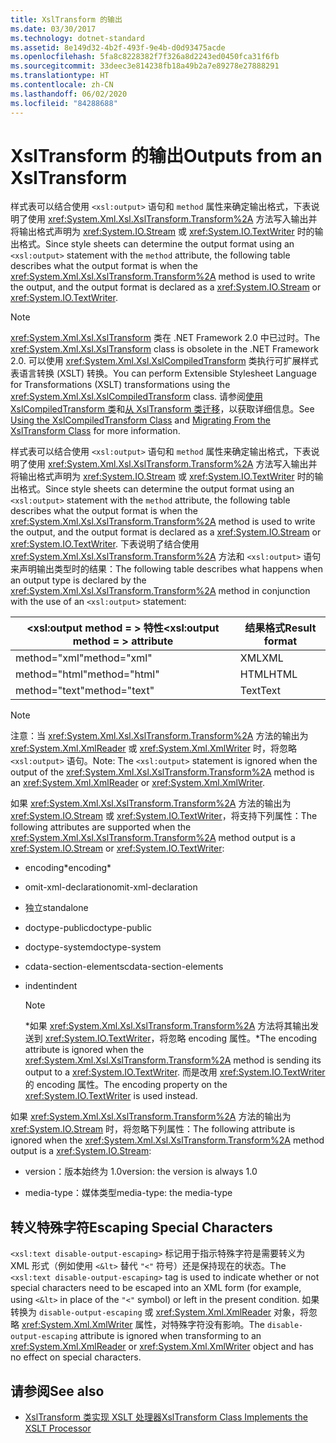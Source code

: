 ```yaml
---
title: XslTransform 的输出
ms.date: 03/30/2017
ms.technology: dotnet-standard
ms.assetid: 8e149d32-4b2f-493f-9e4b-d0d93475acde
ms.openlocfilehash: 5fa8c8228382f7f326a8d2243ed0450fca31f6fb
ms.sourcegitcommit: 33deec3e814238fb18a49b2a7e89278e27888291
ms.translationtype: HT
ms.contentlocale: zh-CN
ms.lasthandoff: 06/02/2020
ms.locfileid: "84288688"
---
```

# <a name="outputs-from-an-xsltransform"></a><span data-ttu-id="aca8c-102">XslTransform 的输出</span><span class="sxs-lookup"><span data-stu-id="aca8c-102">Outputs from an XslTransform</span></span>
<span data-ttu-id="aca8c-103">样式表可以结合使用 `<xsl:output>` 语句和 `method` 属性来确定输出格式，下表说明了使用 <xref:System.Xml.Xsl.XslTransform.Transform%2A> 方法写入输出并将输出格式声明为 <xref:System.IO.Stream> 或 <xref:System.IO.TextWriter> 时的输出格式。</span><span class="sxs-lookup"><span data-stu-id="aca8c-103">Since style sheets can determine the output format using an `<xsl:output>` statement with the `method` attribute, the following table describes what the output format is when the <xref:System.Xml.Xsl.XslTransform.Transform%2A> method is used to write the output, and the output format is declared as a <xref:System.IO.Stream> or <xref:System.IO.TextWriter>.</span></span>  
  
> [!NOTE]
> <span data-ttu-id="aca8c-104"><xref:System.Xml.Xsl.XslTransform> 类在 .NET Framework 2.0 中已过时。</span><span class="sxs-lookup"><span data-stu-id="aca8c-104">The <xref:System.Xml.Xsl.XslTransform> class is obsolete in the .NET Framework 2.0.</span></span> <span data-ttu-id="aca8c-105">可以使用 <xref:System.Xml.Xsl.XslCompiledTransform> 类执行可扩展样式表语言转换 (XSLT) 转换。</span><span class="sxs-lookup"><span data-stu-id="aca8c-105">You can perform Extensible Stylesheet Language for Transformations (XSLT) transformations using the <xref:System.Xml.Xsl.XslCompiledTransform> class.</span></span> <span data-ttu-id="aca8c-106">请参阅[使用 XslCompiledTransform 类](using-the-xslcompiledtransform-class.md)和[从 XslTransform 类迁移](migrating-from-the-xsltransform-class.md)，以获取详细信息。</span><span class="sxs-lookup"><span data-stu-id="aca8c-106">See [Using the XslCompiledTransform Class](using-the-xslcompiledtransform-class.md) and [Migrating From the XslTransform Class](migrating-from-the-xsltransform-class.md) for more information.</span></span>  
  
 <span data-ttu-id="aca8c-107">样式表可以结合使用 `<xsl:output>` 语句和 `method` 属性来确定输出格式，下表说明了使用 <xref:System.Xml.Xsl.XslTransform.Transform%2A> 方法写入输出并将输出格式声明为 <xref:System.IO.Stream> 或 <xref:System.IO.TextWriter> 时的输出格式。</span><span class="sxs-lookup"><span data-stu-id="aca8c-107">Since style sheets can determine the output format using an `<xsl:output>` statement with the `method` attribute, the following table describes what the output format is when the <xref:System.Xml.Xsl.XslTransform.Transform%2A> method is used to write the output, and the output format is declared as a <xref:System.IO.Stream> or <xref:System.IO.TextWriter>.</span></span> <span data-ttu-id="aca8c-108">下表说明了结合使用 <xref:System.Xml.Xsl.XslTransform.Transform%2A> 方法和 `<xsl:output>` 语句来声明输出类型时的结果：</span><span class="sxs-lookup"><span data-stu-id="aca8c-108">The following table describes what happens when an output type is declared by the <xref:System.Xml.Xsl.XslTransform.Transform%2A> method in conjunction with the use of an `<xsl:output>` statement:</span></span>  
  
|<span data-ttu-id="aca8c-109">\<xsl:output method = > 特性</span><span class="sxs-lookup"><span data-stu-id="aca8c-109">\<xsl:output method = > attribute</span></span>|<span data-ttu-id="aca8c-110">结果格式</span><span class="sxs-lookup"><span data-stu-id="aca8c-110">Result format</span></span>|  
|-----------------------------------------|-------------------|  
|<span data-ttu-id="aca8c-111">method="xml"</span><span class="sxs-lookup"><span data-stu-id="aca8c-111">method="xml"</span></span>|<span data-ttu-id="aca8c-112">XML</span><span class="sxs-lookup"><span data-stu-id="aca8c-112">XML</span></span>|  
|<span data-ttu-id="aca8c-113">method="html"</span><span class="sxs-lookup"><span data-stu-id="aca8c-113">method="html"</span></span>|<span data-ttu-id="aca8c-114">HTML</span><span class="sxs-lookup"><span data-stu-id="aca8c-114">HTML</span></span>|  
|<span data-ttu-id="aca8c-115">method="text"</span><span class="sxs-lookup"><span data-stu-id="aca8c-115">method="text"</span></span>|<span data-ttu-id="aca8c-116">Text</span><span class="sxs-lookup"><span data-stu-id="aca8c-116">Text</span></span>|  
  
> [!NOTE]
> <span data-ttu-id="aca8c-117">注意：当 <xref:System.Xml.Xsl.XslTransform.Transform%2A> 方法的输出为 <xref:System.Xml.XmlReader> 或 <xref:System.Xml.XmlWriter> 时，将忽略 `<xsl:output>` 语句。</span><span class="sxs-lookup"><span data-stu-id="aca8c-117">Note: The `<xsl:output>` statement is ignored when the output of the <xref:System.Xml.Xsl.XslTransform.Transform%2A> method is an <xref:System.Xml.XmlReader> or <xref:System.Xml.XmlWriter>.</span></span>  
  
 <span data-ttu-id="aca8c-118">如果 <xref:System.Xml.Xsl.XslTransform.Transform%2A> 方法的输出为 <xref:System.IO.Stream> 或 <xref:System.IO.TextWriter>，将支持下列属性：</span><span class="sxs-lookup"><span data-stu-id="aca8c-118">The following attributes are supported when the <xref:System.Xml.Xsl.XslTransform.Transform%2A> method output is a <xref:System.IO.Stream> or <xref:System.IO.TextWriter>:</span></span>  
  
- <span data-ttu-id="aca8c-119">encoding\*</span><span class="sxs-lookup"><span data-stu-id="aca8c-119">encoding\*</span></span>  
  
- <span data-ttu-id="aca8c-120">omit-xml-declaration</span><span class="sxs-lookup"><span data-stu-id="aca8c-120">omit-xml-declaration</span></span>  
  
- <span data-ttu-id="aca8c-121">独立</span><span class="sxs-lookup"><span data-stu-id="aca8c-121">standalone</span></span>  
  
- <span data-ttu-id="aca8c-122">doctype-public</span><span class="sxs-lookup"><span data-stu-id="aca8c-122">doctype-public</span></span>  
  
- <span data-ttu-id="aca8c-123">doctype-system</span><span class="sxs-lookup"><span data-stu-id="aca8c-123">doctype-system</span></span>  
  
- <span data-ttu-id="aca8c-124">cdata-section-elements</span><span class="sxs-lookup"><span data-stu-id="aca8c-124">cdata-section-elements</span></span>  
  
- <span data-ttu-id="aca8c-125">indent</span><span class="sxs-lookup"><span data-stu-id="aca8c-125">indent</span></span>  
  
    > [!NOTE]
    > <span data-ttu-id="aca8c-126">\*如果 <xref:System.Xml.Xsl.XslTransform.Transform%2A> 方法将其输出发送到 <xref:System.IO.TextWriter>，将忽略 encoding 属性。</span><span class="sxs-lookup"><span data-stu-id="aca8c-126">\*The encoding attribute is ignored when the <xref:System.Xml.Xsl.XslTransform.Transform%2A> method is sending its output to a <xref:System.IO.TextWriter>.</span></span> <span data-ttu-id="aca8c-127">而是改用 <xref:System.IO.TextWriter> 的 encoding 属性。</span><span class="sxs-lookup"><span data-stu-id="aca8c-127">The encoding property on the <xref:System.IO.TextWriter> is used instead.</span></span>
  
 <span data-ttu-id="aca8c-128">如果 <xref:System.Xml.Xsl.XslTransform.Transform%2A> 方法的输出为 <xref:System.IO.Stream> 时，将忽略下列属性：</span><span class="sxs-lookup"><span data-stu-id="aca8c-128">The following attribute is ignored when the <xref:System.Xml.Xsl.XslTransform.Transform%2A> method output is a <xref:System.IO.Stream>:</span></span>  
  
- <span data-ttu-id="aca8c-129">version：版本始终为 1.0</span><span class="sxs-lookup"><span data-stu-id="aca8c-129">version: the version is always 1.0</span></span>  
  
- <span data-ttu-id="aca8c-130">media-type：媒体类型</span><span class="sxs-lookup"><span data-stu-id="aca8c-130">media-type: the media-type</span></span>  
  
## <a name="escaping-special-characters"></a><span data-ttu-id="aca8c-131">转义特殊字符</span><span class="sxs-lookup"><span data-stu-id="aca8c-131">Escaping Special Characters</span></span>  
 <span data-ttu-id="aca8c-132">`<xsl:text disable-output-escaping>` 标记用于指示特殊字符是需要转义为 XML 形式（例如使用 `<&lt>` 替代 `"<"` 符号）还是保持现在的状态。</span><span class="sxs-lookup"><span data-stu-id="aca8c-132">The `<xsl:text disable-output-escaping>` tag is used to indicate whether or not special characters need to be escaped into an XML form (for example, using `<&lt>` in place of the `"<"` symbol) or left in the present condition.</span></span> <span data-ttu-id="aca8c-133">如果转换为 `disable-output-escaping` 或 <xref:System.Xml.XmlReader> 对象，将忽略 <xref:System.Xml.XmlWriter> 属性，对特殊字符没有影响。</span><span class="sxs-lookup"><span data-stu-id="aca8c-133">The `disable-output-escaping` attribute is ignored when transforming to an <xref:System.Xml.XmlReader> or <xref:System.Xml.XmlWriter> object and has no effect on special characters.</span></span>  
  
## <a name="see-also"></a><span data-ttu-id="aca8c-134">请参阅</span><span class="sxs-lookup"><span data-stu-id="aca8c-134">See also</span></span>

- [<span data-ttu-id="aca8c-135">XslTransform 类实现 XSLT 处理器</span><span class="sxs-lookup"><span data-stu-id="aca8c-135">XslTransform Class Implements the XSLT Processor</span></span>](xsltransform-class-implements-the-xslt-processor.md)

